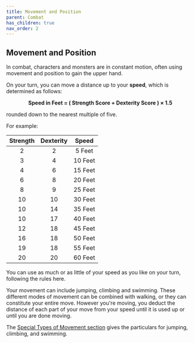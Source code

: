 ```yaml
---
title: Movement and Position
parent: Combat
has_children: true
nav_order: 2
---
```


## Movement and Position
In combat, characters and monsters are in constant motion, often using movement and position to gain the upper hand.

On your turn, you can move a distance up to your **speed**, which is determined as follows:

<center><strong>Speed in Feet = ( Strength Score + Dexterity Score ) × 1.5</strong></center>

rounded down to the nearest multiple of five.

For example:

| Strength | Dexterity | Speed |
|:--------:|:---------:|:-----:|
| 2 | 2 | 5 Feet |
| 3 | 4 | 10 Feet |
| 4 | 6 | 15 Feet |
| 6 | 8 | 20 Feet |
| 8 | 9 | 25 Feet |
| 10 | 10 | 30 Feet |
| 10 | 14 | 35 Feet |
| 10 | 17 | 40 Feet |
| 12 | 18 | 45 Feet |
| 16 | 18 | 50 Feet |
| 19 | 18 | 55 Feet |
| 20 | 20 | 60 Feet |

You can use as much or as little of your speed as you like on your turn, following the rules here.

Your movement can include jumping, climbing and swimming. These different modes of movement can be combined with walking, or they can constitute your entire move. However you're moving, you deduct the distance of each part of your move from your speed until it is used up or until you are done moving.

The [Special Types of Movement section](https://stormchaserroleplaying.com/stormchaserRPG/Adventuring/Movement/SpecialTypesofMovement/) gives the particulars for jumping, climbing, and swimming.
